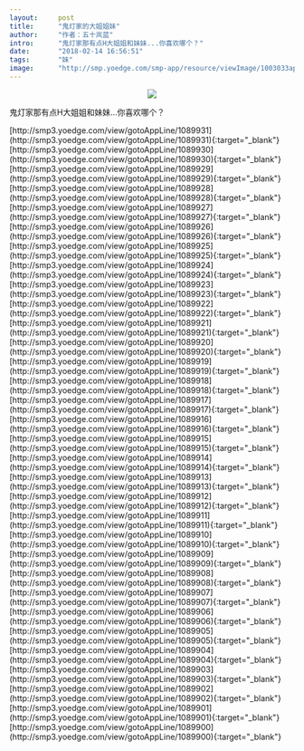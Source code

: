 ```yaml
---
layout:     post
title:      "鬼灯家的大姐姐妹"
author:     "作者：五十岚蓝"
intro:      "鬼灯家那有点H大姐姐和妹妹...你喜欢哪个？"
date:       "2018-02-14 16:56:51"
tags:       "妹"
image:      "http://smp.yoedge.com/smp-app/resource/viewImage/1003033appline.png"
---
```

<div style="text-align: center">
<p><img src="http://smp.yoedge.com/smp-app/resource/viewImage/1003033appline.png"/></p>
</div>
<p class="post-meta">
<span>鬼灯家那有点H大姐姐和妹妹...你喜欢哪个？</span>
</p>
[http://smp3.yoedge.com/view/gotoAppLine/1089931](http://smp3.yoedge.com/view/gotoAppLine/1089931){:target="_blank"}
[http://smp3.yoedge.com/view/gotoAppLine/1089930](http://smp3.yoedge.com/view/gotoAppLine/1089930){:target="_blank"}
[http://smp3.yoedge.com/view/gotoAppLine/1089929](http://smp3.yoedge.com/view/gotoAppLine/1089929){:target="_blank"}
[http://smp3.yoedge.com/view/gotoAppLine/1089928](http://smp3.yoedge.com/view/gotoAppLine/1089928){:target="_blank"}
[http://smp3.yoedge.com/view/gotoAppLine/1089927](http://smp3.yoedge.com/view/gotoAppLine/1089927){:target="_blank"}
[http://smp3.yoedge.com/view/gotoAppLine/1089926](http://smp3.yoedge.com/view/gotoAppLine/1089926){:target="_blank"}
[http://smp3.yoedge.com/view/gotoAppLine/1089925](http://smp3.yoedge.com/view/gotoAppLine/1089925){:target="_blank"}
[http://smp3.yoedge.com/view/gotoAppLine/1089924](http://smp3.yoedge.com/view/gotoAppLine/1089924){:target="_blank"}
[http://smp3.yoedge.com/view/gotoAppLine/1089923](http://smp3.yoedge.com/view/gotoAppLine/1089923){:target="_blank"}
[http://smp3.yoedge.com/view/gotoAppLine/1089922](http://smp3.yoedge.com/view/gotoAppLine/1089922){:target="_blank"}
[http://smp3.yoedge.com/view/gotoAppLine/1089921](http://smp3.yoedge.com/view/gotoAppLine/1089921){:target="_blank"}
[http://smp3.yoedge.com/view/gotoAppLine/1089920](http://smp3.yoedge.com/view/gotoAppLine/1089920){:target="_blank"}
[http://smp3.yoedge.com/view/gotoAppLine/1089919](http://smp3.yoedge.com/view/gotoAppLine/1089919){:target="_blank"}
[http://smp3.yoedge.com/view/gotoAppLine/1089918](http://smp3.yoedge.com/view/gotoAppLine/1089918){:target="_blank"}
[http://smp3.yoedge.com/view/gotoAppLine/1089917](http://smp3.yoedge.com/view/gotoAppLine/1089917){:target="_blank"}
[http://smp3.yoedge.com/view/gotoAppLine/1089916](http://smp3.yoedge.com/view/gotoAppLine/1089916){:target="_blank"}
[http://smp3.yoedge.com/view/gotoAppLine/1089915](http://smp3.yoedge.com/view/gotoAppLine/1089915){:target="_blank"}
[http://smp3.yoedge.com/view/gotoAppLine/1089914](http://smp3.yoedge.com/view/gotoAppLine/1089914){:target="_blank"}
[http://smp3.yoedge.com/view/gotoAppLine/1089913](http://smp3.yoedge.com/view/gotoAppLine/1089913){:target="_blank"}
[http://smp3.yoedge.com/view/gotoAppLine/1089912](http://smp3.yoedge.com/view/gotoAppLine/1089912){:target="_blank"}
[http://smp3.yoedge.com/view/gotoAppLine/1089911](http://smp3.yoedge.com/view/gotoAppLine/1089911){:target="_blank"}
[http://smp3.yoedge.com/view/gotoAppLine/1089910](http://smp3.yoedge.com/view/gotoAppLine/1089910){:target="_blank"}
[http://smp3.yoedge.com/view/gotoAppLine/1089909](http://smp3.yoedge.com/view/gotoAppLine/1089909){:target="_blank"}
[http://smp3.yoedge.com/view/gotoAppLine/1089908](http://smp3.yoedge.com/view/gotoAppLine/1089908){:target="_blank"}
[http://smp3.yoedge.com/view/gotoAppLine/1089907](http://smp3.yoedge.com/view/gotoAppLine/1089907){:target="_blank"}
[http://smp3.yoedge.com/view/gotoAppLine/1089906](http://smp3.yoedge.com/view/gotoAppLine/1089906){:target="_blank"}
[http://smp3.yoedge.com/view/gotoAppLine/1089905](http://smp3.yoedge.com/view/gotoAppLine/1089905){:target="_blank"}
[http://smp3.yoedge.com/view/gotoAppLine/1089904](http://smp3.yoedge.com/view/gotoAppLine/1089904){:target="_blank"}
[http://smp3.yoedge.com/view/gotoAppLine/1089903](http://smp3.yoedge.com/view/gotoAppLine/1089903){:target="_blank"}
[http://smp3.yoedge.com/view/gotoAppLine/1089902](http://smp3.yoedge.com/view/gotoAppLine/1089902){:target="_blank"}
[http://smp3.yoedge.com/view/gotoAppLine/1089901](http://smp3.yoedge.com/view/gotoAppLine/1089901){:target="_blank"}
[http://smp3.yoedge.com/view/gotoAppLine/1089900](http://smp3.yoedge.com/view/gotoAppLine/1089900){:target="_blank"}


